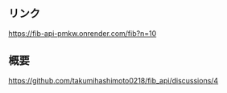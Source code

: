 ## リンク
https://fib-api-pmkw.onrender.com/fib?n=10

##  概要
https://github.com/takumihashimoto0218/fib_api/discussions/4
